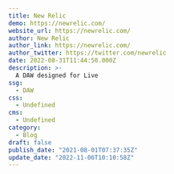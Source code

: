```yaml
---
title: New Relic
demo: https://newrelic.com/
website_url: https://newrelic.com/
author: New Relic
author_link: https://newrelic.com/
author_twitter: https://twitter.com/newrelic
date: 2022-08-31T11:44:50.000Z
description: >-
  A DAW designed for Live 
ssg:
  - DAW
css:
  - Undefined
cms:
  - Undefined
category:
  - Blog
draft: false
publish_date: "2021-08-01T07:37:35Z"
update_date: "2022-11-06T10:10:58Z"
---
```

